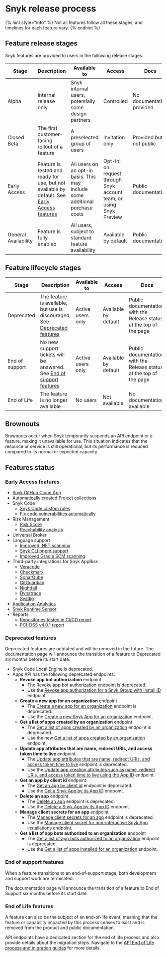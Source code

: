 # Snyk release process

{% hint style="info" %}
Not all features follow all these stages, and timelines for each feature vary.
{% endhint %}

## Feature release stages

Snyk features are provided to users in the following release stages.

<table><thead><tr><th>Stage</th><th width="195.8680419921875">Description</th><th>Available to</th><th>Access</th><th>Docs</th></tr></thead><tbody><tr><td>Alpha</td><td>Internal release only</td><td>Snyk internal users, potentially some design partners</td><td>Controlled </td><td>No documentation provided</td></tr><tr><td>Closed Beta</td><td>The first customer-facing rollout of a feature</td><td>A preselected group of users</td><td>Invitation only</td><td>Provided but not public</td></tr><tr><td>Early Access</td><td>Feature is tested and ready for use, but not available by default. See <a href="snyk-release-process.md#early-access-features">Early Access features</a></td><td>All users on an opt-in basis. This may include some additional purchase costs</td><td>Opt-in: on request through Snyk account team, or using Snyk Preview</td><td>Public documentation</td></tr><tr><td>General Availability</td><td>Feature is fully enabled</td><td>All users, subject to standard feature availability</td><td>Available by default</td><td>Public documentation</td></tr></tbody></table>

## Feature lifecycle stages

<table><thead><tr><th>Stage</th><th>Description</th><th width="131.5997314453125">Available to</th><th>Access</th><th>Docs</th></tr></thead><tbody><tr><td>Deprecated</td><td>The feature is available, but use is discouraged. See <a href="snyk-release-process.md#deprecated-features">Deprecated features</a></td><td>Active users only</td><td>Available by default</td><td>Public documentation, with the Release status at the top of the page</td></tr><tr><td>End of support</td><td>No new support tickets will be answered. See <a href="snyk-release-process.md#end-of-support-features">End of support features</a></td><td>Active users only</td><td>Available by default</td><td>Public documentation, with the Release status at the top of the page</td></tr><tr><td>End of Life</td><td>The feature is no longer available</td><td>No users</td><td>Not available</td><td>No documentation available</td></tr></tbody></table>

## Brownouts

Brownouts occur when Snyk temporarily suspends an API endpoint or a feature, making it unavailable for use. This situation indicates that the resource or service is still operational, but its performance is reduced compared to its normal or expected capacity.

## Features status

### Early Access features

* [Snyk GitHub Cloud App](../scm-integrations/organization-level-integrations/github-cloud-app.md)
* [Automatically created Project collections](../snyk-admin/introduction-to-snyk-projects/automatically-created-project-collections.md)
* Snyk Code
  * [Snyk Code custom rules](broken-reference)
  * [Fix code vulnerabilities automatically](../scan-with-snyk/snyk-code/manage-code-vulnerabilities/fix-code-vulnerabilities-automatically.md)
* Risk Management
  * [Risk Score](../manage-risk/prioritize-issues-for-fixing/risk-score.md)
  * [Reachability analysis](../manage-risk/prioritize-issues-for-fixing/reachability-analysis.md)
* Universal Broker
* Language support
  * [Improved .NET scanning](../supported-languages-package-managers-and-frameworks/.net/improved-.net-scanning.md)
  * [Snyk CLI pnpm support](../supported-languages-package-managers-and-frameworks/javascript/javascript-for-open-source.md#pnpm)
  * [Improved Gradle SCM scanning](../supported-languages-package-managers-and-frameworks/java-and-kotlin/git-repositories-with-maven-and-gradle.md#improved-gradle-scm-scanning)
* Third-party integrations for Snyk AppRisk&#x20;
  * [Veracode](../manage-risk/snyk-apprisk/integrations-for-snyk-apprisk/connect-a-third-party-integration.md#veracode-setup-guide)
  * [Checkmarx](../manage-risk/snyk-apprisk/integrations-for-snyk-apprisk/connect-a-third-party-integration.md#checkmarx-setup-guide)
  * [SonarQube](../manage-risk/snyk-apprisk/integrations-for-snyk-apprisk/connect-a-third-party-integration.md#sonarqube-setup-guide)
  * [GitGuardian](../manage-risk/snyk-apprisk/integrations-for-snyk-apprisk/connect-a-third-party-integration.md#gitguardian-setup-guide)
  * [Nightfall](../manage-risk/snyk-apprisk/integrations-for-snyk-apprisk/connect-a-third-party-integration.md#nightfall-setup-guide)
  * [Dynatrace](../manage-risk/snyk-apprisk/integrations-for-snyk-apprisk/connect-a-third-party-integration.md#dynatrace-setup-guide)
  * [Sysdig](../manage-risk/snyk-apprisk/integrations-for-snyk-apprisk/connect-a-third-party-integration.md#sysdig-setup-guide)
* [Application Analytics](../manage-risk/analytics/application-analytics.md)
* [Snyk Runtime Sensor](../manage-risk/snyk-apprisk/integrations-for-snyk-apprisk/snyk-runtime-sensor.md)
* Reports
  * [Repositories tested in CI/CD report](../manage-issues/reporting/available-snyk-reports.md)
  * [PCI-DSS v4.0.1 report](../manage-issues/reporting/available-snyk-reports.md#pci-dss-v4.0.1-report)

### Deprecated features

Deprecated features are outdated and will be removed in the future. The documentation page will announce the transition of a feature to Deprecated six months before its start date.

* Snyk Code Local Engine is deprecated.
* Apps API has the following deprecated endpoints:
  * **Revoke app bot authorization** endpoint
    * The [Revoke app bot authorization](../snyk-api/api-endpoints-index-and-tips/#deprecated-revoke-app-bot-authorization) endpoint is deprecated.&#x20;
    * Use the [Revoke app authorization for a Snyk Group with install ID](../snyk-api/api-endpoints-index-and-tips/#revoke-app-authorization-for-a-snyk-group-with-install-id) endpoint.
  * **Create a new app for an organization** endpoint
    * The [Create a new app for an organization](../snyk-api/api-endpoints-index-and-tips/#deprecated-create-a-new-app-for-an-organization) endpoint is deprecated.&#x20;
    * Use the [Create a new Snyk App for an organization](../snyk-api/api-endpoints-index-and-tips/#create-a-new-snyk-app-for-an-organization) endpoint.
  * **Get a list of apps created by an organization** endpoint
    * The [Get a list of apps created by an organization](../snyk-api/api-endpoints-index-and-tips/#deprecated-get-a-list-of-apps-created-by-an-organization) endpoint is deprecated.&#x20;
    * Use the new [Get a list of apps created by an organization](../snyk-api/api-endpoints-index-and-tips/#get-a-list-of-apps-created-by-an-organization) endpoint.
  * **Update app attributes that are name, redirect URIs, and access token time to live** endpoint
    * The [Update app attributes that are name, redirect URIs, and access token time to live](../snyk-api/api-endpoints-index-and-tips/#deprecated-update-app-attributes-that-are-name-redirect-uris-and-access-token-time-to-live) endpoint is deprecated.&#x20;
    * Use the [Update app creation attributes such as name, redirect URIs, and access token time to live using the App ID](../snyk-api/api-endpoints-index-and-tips/#update-app-creation-attributes-such-as-name-redirect-uris-and-access-token-time-to-live-using-the-ap) endpoint.
  * **Get an app by client id** endpoint
    * The [Get an app by client id](../snyk-api/api-endpoints-index-and-tips/#deprecated-get-an-app-by-client-id) endpoint is deprecated.&#x20;
    * Use the [Get a Snyk App by its App ID](../snyk-api/api-endpoints-index-and-tips/#get-a-snyk-app-by-its-app-id) endpoint.
  * **Delete an app** endpoint
    * The [Delete an app](../snyk-api/api-endpoints-index-and-tips/#deprecated-delete-an-app) endpoint is deprecated.&#x20;
    * Use the [Delete a Snyk App by its App ID](../snyk-api/api-endpoints-index-and-tips/#delete-an-app-by-its-app-id) endpoint.
  * **Manage client secrets for an app** endpoint
    * The [Manage client secrets for an app](../snyk-api/api-endpoints-index-and-tips/#deprecated-manage-client-secrets-for-an-app) endpoint is deprecated.&#x20;
    * Use the [Manage client secret for non-interactive Snyk App installations](../snyk-api/api-endpoints-index-and-tips/#manage-client-secret-for-non-interactive-snyk-app-installations) endpoint.
  * **Get a list of app bots authorized to an organization** endpoint
    * The [Get a list of app bots authorized to an organization](../snyk-api/api-endpoints-index-and-tips/#deprecated-get-a-list-of-app-bots-authorized-to-an-organization) endpoint is deprecated.&#x20;
    * Use the [Get a list of apps installed for an organization](../snyk-api/api-endpoints-index-and-tips/#get-a-list-of-apps-installed-for-an-organization) endpoint.

### End of support features

When a feature transitions to an end-of-support stage, both development and support work are terminated.&#x20;

The documentation page will announce the transition of a feature to End of Support six months before its start date.

### End of Life features

A feature can also be the subject of an end-of-life event, meaning that the feature or capability impacted by this process ceases to exist and is removed from the product and public documentation.

API endpoints have a dedicated section for the end of life process and also provide details about the migration steps. Navigate to the [API End of Life process and migration guides](../api-end-of-life-eol-process-and-migration-guides/) for more details.
